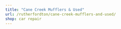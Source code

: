 ```yaml
---
title: "Cane Creek Mufflers & Used"
url: /rutherfordton/cane-creek-mufflers-and-used/
shop: car repair
---
```

